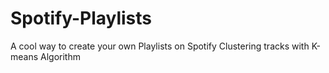# Spotify-Playlists
A cool way to create your own  Playlists on Spotify Clustering tracks with K-means Algorithm

